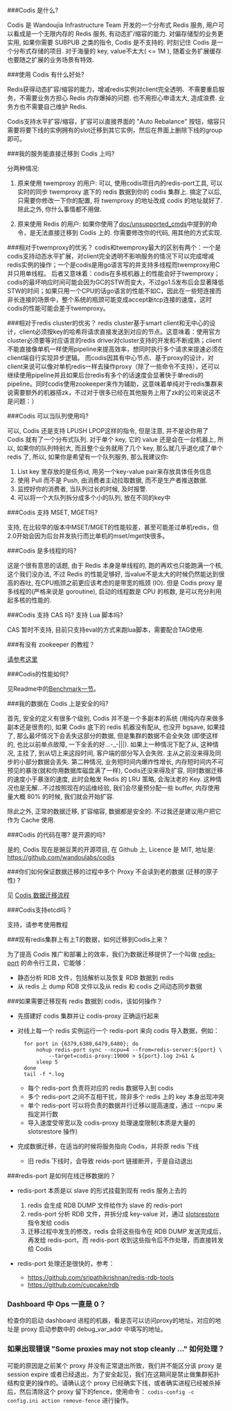 ###Codis 是什么?

Codis 是 Wandoujia Infrastructure Team 开发的一个分布式 Redis 服务, 用户可以看成是一个无限内存的 Redis 服务, 有动态扩/缩容的能力. 对偏存储型的业务更实用, 如果你需要 SUBPUB 之类的指令, Codis 是不支持的. 时刻记住 Codis 是一个分布式存储的项目. 对于海量的 key, value不太大( <= 1M ), 随着业务扩展缓存也要随之扩展的业务场景有特效.

###使用 Codis 有什么好处?

Redis获得动态扩容/缩容的能力，增减redis实例对client完全透明、不需要重启服务，不需要业务方担心 Redis 内存爆掉的问题. 也不用担心申请太大, 造成浪费. 业务方也不需要自己维护 Redis.

Codis支持水平扩容/缩容，扩容可以直接界面的 "Auto Rebalance" 按钮，缩容只需要将要下线的实例拥有的slot迁移到其它实例，然后在界面上删除下线的group即可。

###我的服务能直接迁移到 Codis 上吗?

分两种情况: 
 
1) 原来使用 twemproxy 的用户:
可以, 使用codis项目内的redis-port工具, 可以实时的同步 twemproxy 底下的 redis 数据到你的 codis 集群上. 搞定了以后, 只需要你修改一下你的配置, 将 twemproxy 的地址改成 codis 的地址就好了. 除此之外, 你什么事情都不用做.

2) 原来使用 Redis 的用户:
如果你使用了[doc/unsupported_cmds](https://github.com/wandoulabs/codis/blob/master/doc/unsupported_cmds.md)中提到的命令，是无法直接迁移到 Codis 上的. 你需要修改你的代码, 用其他的方式实现.

###相对于twemproxy的优劣？
codis和twemproxy最大的区别有两个：一个是codis支持动态水平扩展，对client完全透明不影响服务的情况下可以完成增减redis实例的操作；一个是codis是用go语言写的并支持多线程而twemproxy用C并只用单线程。
后者又意味着：codis在多核机器上的性能会好于twemproxy；codis的最坏响应时间可能会因为GC的STW而变大，不过go1.5发布后会显著降低STW的时间；如果只用一个CPU的话go语言的性能不如C，因此在一些短连接而非长连接的场景中，整个系统的瓶颈可能变成accept新tcp连接的速度，这时codis的性能可能会差于twemproxy。

###相对于redis cluster的优劣？
redis cluster基于smart client和无中心的设计，client必须按key的哈希将请求直接发送到对应的节点。这意味着：使用官方cluster必须要等对应语言的redis driver对cluster支持的开发和不断成熟；client不能直接像单机一样使用pipeline来提高效率，想同时执行多个请求来提速必须在client端自行实现异步逻辑。
而codis因其有中心节点、基于proxy的设计，对client来说可以像对单机redis一样去操作proxy（除了一些命令不支持），还可以继续使用pipeline并且如果后台redis有多个的话速度会显著快于单redis的pipeline。同时codis使用zookeeper来作为辅助，这意味着单纯对于redis集群来说需要额外的机器搭zk，不过对于很多已经在其他服务上用了zk的公司来说这不是问题：）

###Codis 可以当队列使用吗?

可以, Codis 还是支持 LPUSH LPOP这样的指令, 但是注意, 并不是说你用了 Codis 就有了一个分布式队列. 对于单个 key, 它的 value 还是会在一台机器上, 所以, 如果你的队列特别大, 而且整个业务就用了几个 key, 那么就几乎退化成了单个 redis 了, 所以, 如果你是希望有一个队列服务, 那么我建议你:

1. List key 里存放的是任务id, 用另一个key-value pair来存放具体任务信息
2. 使用 Pull 而不是 Push, 由消费者主动拉取数据, 而不是生产者推送数据.
3. 监控好你的消费者, 当队列过长的时候, 及时报警. 
4. 可以将一个大队列拆分成多个小的队列, 放在不同的key中

###Codis 支持 MSET, MGET吗?

支持, 在比较早的版本中MSET/MGET的性能较差，甚至可能差过单机redis，但2.0开始会因为后台并发执行而比单机的mset/mget快很多。

###Codis 是多线程的吗?

这是个很有意思的话题, 由于 Redis 本身是单线程的, 跑的再欢也只能跑满一个核, 这个我们没办法, 不过 Redis 的性能足够好, 当value不是太大的时候仍然能达到很高的吞吐, 在CPU瓶颈之前更应该考虑的是带宽的瓶颈 (IO). 但是 Codis proxy 是多线程的(严格来说是 goroutine), 启动的线程数是 CPU 的核数, 是可以充分利用起多核的性能的.

###Codis 支持 CAS 吗? 支持 Lua 脚本吗?

CAS 暂时不支持, 目前只支持eval的方式来跑lua脚本，需要配合TAG使用. 

###有没有 zookeeper 的教程？

[请参考这里](http://www.juvenxu.com/2015/03/20/experiences-on-zookeeper-ops/)

###Codis的性能如何?

见Readme中的[Benchmark一节](https://github.com/wandoulabs/codis#performance-benchmark)。

###我的数据在 Codis 上是安全的吗?

首先, 安全的定义有很多个级别, Codis 并不是一个多副本的系统 (用纯内存来做多副本还是很贵的), 如果 Codis 底下的 redis 机器没有配从, 也没开 bgsave, 如果挂了, 那么最坏情况下会丢失这部分的数据, 但是集群的数据不会全失效 (即使这样的, 也比以前单点故障, 一下全丢的好...-_-|||). 如果上一种情况下配了从, 这种情况, 主挂了, 到从切上来这段时间, 客户端的部分写入会失败. 主从之前没来得及同步的小部分数据会丢失.
第二种情况, 业务短时间内爆炸性增长, 内存短时间内不可预见的暴涨(就和你用数据库磁盘满了一样), Codis还没来得及扩容, 同时数据迁移的速度小于暴涨的速度, 此时会触发 Redis 的 LRU 策略, 会淘汰老的 Key. 这种情况也是无解...不过按照现在的运维经验, 我们会尽量预分配一些 buffer, 内存使用量大概 80% 的时候, 我们就会开始扩容.

除此之外, 正常的数据迁移, 扩容缩容, 数据都是安全的. 
不过我还是建议用户把它作为 Cache 使用.

###Codis 的代码在哪? 是开源的吗?

是的, Codis 现在是豌豆荚的开源项目, 在 Github 上, Licence 是 MIT, 地址是:　https://github.com/wandoulabs/codis


###你们如何保证数据迁移的过程中多个 Proxy 不会读到老的数据 (迁移的原子性) ? 

见 [Codis 数据迁移流程](http://0xffff.me/blog/2014/11/11/codis-de-she-ji-yu-shi-xian-part-2/)

###Codis支持etcd吗 ? 

支持，请参考使用教程

###现有redis集群上有上T的数据，如何迁移到Codis上来？

为了提高 Codis 推广和部署上的效率，我们为数据迁移提供了一个叫做 [redis-port](https://github.com/wandoulabs/redis-port) 的命令行工具，它能够：

+ 静态分析 RDB 文件，包括解析以及恢复 RDB 数据到 redis
+ 从 redis 上 dump RDB 文件以及从 redis 和 codis 之间动态同步数据

###如果需要迁移现有 redis 数据到 codis，该如何操作？

+ 先搭建好 codis 集群并让 codis-proxy 正确运行起来
+ 对线上每一个 redis 实例运行一个 redis-port 来向 codis 导入数据，例如：

		for port in {6379,6380,6479,6480}; do
			nohup redis-port sync --ncpu=4 --from=redis-server:${port} \
				--target=codis-proxy:19000 > ${port}.log 2>&1 &
			sleep 5
		done
		tail -f *.log
		
	- 每个 redis-port 负责将对应的 redis 数据导入到 codis
	- 多个 redis-port 之间不互相干扰，除非多个 redis 上的 key 本身出现冲突
	- 单个 redis-port 可以将负责的数据并行迁移以提高速度，通过 --ncpu 来指定并行数
	- 导入速度受带宽以及 codis-proxy 处理速度限制(本质是大量的 slotsrestore 操作)
	
+ 完成数据迁移，在适当的时候将服务指向 Codis，并将原 redis 下线

	- 旧 redis 下线时，会导致 reids-port 链接断开，于是自动退出
		
###redis-port 是如何在线迁移数据的？

+ redis-port 本质是以 slave 的形式挂载到现有 redis 服务上去的

	1. redis 会生成 RDB DUMP 文件给作为 slave 的 redis-port
	2. redis-port 分析 RDB 文件，并拆分成 key-value 对，通过 [slotsrestore](https://github.com/wandoulabs/codis/blob/master/doc/redis_change_zh.md#slotsrestore-key1-ttl1-val1-key2-ttl2-val2-) 指令发给 codis
	3. 迁移过程中发生的修改，redis 会将这些指令在 RDB DUMP 发送完成后，再发给 redis-port，而 redis-port 收到这些指令后不作处理，而直接转发给 Codis
	
+ redis-port 处理还是很快的，参考：
	- https://github.com/sripathikrishnan/redis-rdb-tools
	- https://github.com/cupcake/rdb

### Dashboard 中 Ops 一直是 0？

检查你的启动 dashboard 进程的机器，看是否可以访问proxy的地址，对应的地址是 proxy 启动参数中的 debug_var_addr 中填写的地址。

### 如果出现错误 "Some proxies may not stop cleanly ..." 如何处理？

可能的原因是之前某个 proxy 并没有正常退出所致，我们并不能区分该 proxy 是 session expire 或者已经退出，为了安全起见，我们在这期间是禁止做集群拓扑结构变更的操作的。请确认这个 proxy 已经确实下线，或者确实进程已经被杀掉后，然后清除这个 proxy 留下的fence，使用命令：
`codis-config -c config.ini action remove-fence` 进行操作。
